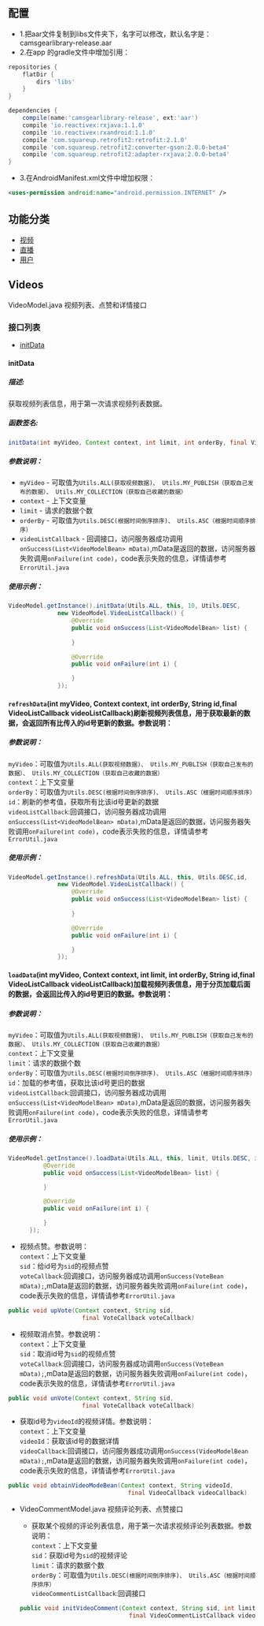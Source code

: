 ## 配置
* 1.把aar文件复制到libs文件夹下，名字可以修改，默认名字是：camsgearlibrary-release.aar
* 2.在app 的gradle文件中增加引用：
```gradle
repositories {
    flatDir {
        dirs 'libs'
    }
}

dependencies {
    compile(name:'camsgearlibrary-release', ext:'aar')
    compile 'io.reactivex:rxjava:1.1.0'
    compile 'io.reactivex:rxandroid:1.1.0'
    compile 'com.squareup.retrofit2:retrofit:2.1.0'
    compile 'com.squareup.retrofit2:converter-gson:2.0.0-beta4'
    compile 'com.squareup.retrofit2:adapter-rxjava:2.0.0-beta4'
}
```
* 3.在AndroidManifest.xml文件中增加权限：
```xml
<uses-permission android:name="android.permission.INTERNET" />
```
## 功能分类
- [视频](#videos)
- [直播](#live)
- [用户](#user)


## Videos
VideoModel.java 视频列表、点赞和详情接口
### 接口列表
- [initData](#initdata)


#### initData
##### 描述:
获取视频列表信息，用于第一次请求视频列表数据。
##### 函数签名:
```java
initData(int myVideo, Context context, int limit, int orderBy, final VideoListCallback videoListCallback)
```
##### 参数说明：
- `myVideo` - 可取值为`Utils.ALL(获取视频数据)、 Utils.MY_PUBLISH（获取自己发布的数据）、 Utils.MY_COLLECTION（获取自己收藏的数据）`
- `context` - 上下文变量
- `limit` - 请求的数据个数
- `orderBy` - 可取值为`Utils.DESC(根据时间倒序排序)、 Utils.ASC（根据时间顺序排序）`
- `videoListCallback` - 回调接口，访问服务器成功调用`onSuccess(List<VideoModelBean> mData)`,mData是返回的数据，访问服务器失败调用`onFailure(int code)`，code表示失败的信息，详情请参考`ErrorUtil.java`
##### 使用示例：
  ```java
  VideoModel.getInstance().initData(Utils.ALL, this, 10, Utils.DESC,
                new VideoModel.VideoListCallback() {
                    @Override
                    public void onSuccess(List<VideoModelBean> list) {
                        
                    }

                    @Override
                    public void onFailure(int i) {

                    }
                });
  ```
#### `refreshData`(int myVideo, Context context, int orderBy, String id,final VideoListCallback videoListCallback)刷新视频列表信息，用于获取最新的数据，会返回所有比传入的id号更新的数据。参数说明：<br>
##### 参数说明：
  `myVideo`：可取值为`Utils.ALL(获取视频数据)、 Utils.MY_PUBLISH（获取自己发布的数据）、 Utils.MY_COLLECTION（获取自己收藏的数据）`<br>
  `context`：上下文变量<br>
  `orderBy`：可取值为`Utils.DESC(根据时间倒序排序)、 Utils.ASC（根据时间顺序排序）`<br>
  `id`：刷新的参考值，获取所有比该id号更新的数据<br>
  `videoListCallback`:回调接口，访问服务器成功调用`onSuccess(List<VideoModelBean> mData)`,mData是返回的数据，访问服务器失败调用`onFailure(int code)`，code表示失败的信息，详情请参考`ErrorUtil.java`
##### 使用示例：
  ```java
  VideoModel.getInstance().refreshData(Utils.ALL, this, Utils.DESC,id,
                new VideoModel.VideoListCallback() {
                    @Override
                    public void onSuccess(List<VideoModelBean> list) {
                        
                    }

                    @Override
                    public void onFailure(int i) {

                    }
                });
  ```
#### `loadData`(int myVideo, Context context, int limit, int orderBy, String id,final VideoListCallback videoListCallback)加载视频列表信息，用于分页加载后面的数据，会返回比传入的id号更旧的数据。参数说明：<br>
##### 参数说明：
  `myVideo`：可取值为`Utils.ALL(获取视频数据)、 Utils.MY_PUBLISH（获取自己发布的数据）、 Utils.MY_COLLECTION（获取自己收藏的数据）`<br>
  `context`：上下文变量<br>
  `limit`：请求的数据个数<br>
  `orderBy`：可取值为`Utils.DESC(根据时间倒序排序)、 Utils.ASC（根据时间顺序排序）`<br>
  `id`：加载的参考值，获取比该id号更旧的数据<br>
  `videoListCallback`:回调接口，访问服务器成功调用`onSuccess(List<VideoModelBean> mData)`,mData是返回的数据，访问服务器失败调用`onFailure(int code)`，code表示失败的信息，详情请参考`ErrorUtil.java`
##### 使用示例：
  ```java
  VideoModel.getInstance().loadData(Utils.ALL, this, limit, Utils.DESC, id, new VideoModel.VideoListCallback() {
            @Override
            public void onSuccess(List<VideoModelBean> list) {

            }

            @Override
            public void onFailure(int i) {

            }
        });
  ```
  * 视频点赞。参数说明：<br>
  `context`：上下文变量<br>
  `sid`：给id号为`sid`的视频点赞<br>
  `voteCallback`:回调接口，访问服务器成功调用`onSuccess(VoteBean mData);`,mData是返回的数据，访问服务器失败调用`onFailure(int code)`，code表示失败的信息，详情请参考`ErrorUtil.java`
  ```java
  public void upVote(Context context, String sid,
                       final VoteCallback voteCallback)
  ```
  * 视频取消点赞。参数说明：<br>
  `context`：上下文变量<br>
  `sid`：取消id号为`sid`的视频点赞<br>
  `voteCallback`:回调接口，访问服务器成功调用`onSuccess(VoteBean mData);`,mData是返回的数据，访问服务器失败调用`onFailure(int code)`，code表示失败的信息，详情请参考`ErrorUtil.java`
  ```java
  public void unVote(Context context, String sid,
                       final VoteCallback voteCallback)
  ```
  * 获取id号为`videoId`的视频详情。参数说明：<br>
  `context`：上下文变量<br>
  `videoId`：获取该id号的数据详情<br>
  `videoCallback`:回调接口，访问服务器成功调用`onSuccess(VideoModelBean mData);`,mData是返回的数据，访问服务器失败调用`onFailure(int code)`，code表示失败的信息，详情请参考`ErrorUtil.java`
  ```java
  public void obtainVideoModeBean(Context context, String videoId,
                                    final VideoCallback videoCallback)
  ```
* VideoCommentModel.java 视频评论列表、点赞接口

  * 获取某个视频的评论列表信息，用于第一次请求视频评论列表数据。参数说明：<br>
  `context`：上下文变量<br>
  `sid`：获取id号为`sid`的视频评论<br>
  `limit`：请求的数据个数<br>
  `orderBy`：可取值为`Utils.DESC(根据时间倒序排序)、 Utils.ASC（根据时间顺序排序）`<br>
  `videoCommentListCallback`:回调接口
  ```java
  public void initVideoComment(Context context, String sid, int limit, int orderBy,
                                 final VideoCommentListCallback videoCommentListCallback)
  ```
